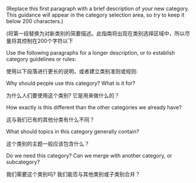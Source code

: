 

<!--
 * @version:
 * @Author: steven
 * @Date: 2020-06-11 13:51:01
 * @LastEditors: steven
 * @LastEditTime: 2020-06-11 13:51:02
 * @Description:
-->
(Replace this first paragraph with a brief description of your new category. This guidance will appear in the category selection area, so try to keep it below 200 characters.)

(将第一段替换为对新类别的简要描述。此指南将出现在类别选择区域中，所以尽量将其控制在200个字符以下

Use the following paragraphs for a longer description, or to establish category guidelines or rules:

使用以下段落进行更长的说明，或者建立类别准则或规则:

Why should people use this category? What is it for?

为什么人们要使用这个类别? 它是用来做什么的？

How exactly is this different than the other categories we already have?

这与我们已有的其他分类有什么不同？

What should topics in this category generally contain?

这个类别的主题一般应该包含什么？

Do we need this category? Can we merge with another category, or subcategory?

我们需要这个类别吗? 我们能否与其他类别或子类别合并？

